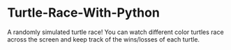 # Turtle-Race-With-Python
A randomly simulated turtle race! You can watch different color turtles race across the screen and keep track of the wins/losses of each turtle.
